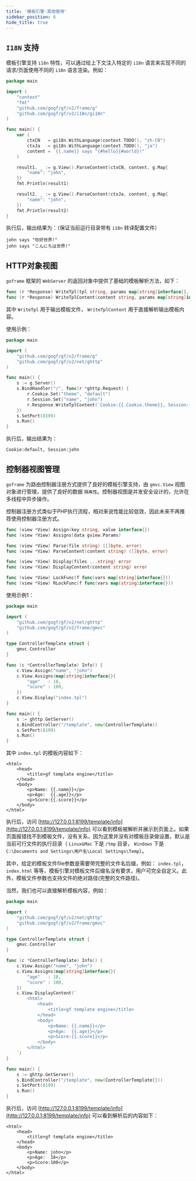 ```yaml
---
title: '模板引擎-其他使用'
sidebar_position: 6
hide_title: true
---
```


## `I18N` 支持

模板引擎支持 `i18n` 特性，可以通过给上下文注入特定的 `i18n` 语言来实现不同的请求/页面使用不同的 `i18n` 语言渲染。例如：

```go
package main

import (
	"context"
	"fmt"
	"github.com/gogf/gf/v2/frame/g"
	"github.com/gogf/gf/v2/i18n/gi18n"
)

func main() {
	var (
		ctxCN   = gi18n.WithLanguage(context.TODO(), "zh-CN")
		ctxJa   = gi18n.WithLanguage(context.TODO(), "ja")
		content = `{{.name}} says "{#hello}{#world}!"`
	)

	result1, _ := g.View().ParseContent(ctxCN, content, g.Map{
		"name": "john",
	})
	fmt.Println(result1)

	result2, _ := g.View().ParseContent(ctxJa, content, g.Map{
		"name": "john",
	})
	fmt.Println(result2)
}
```

执行后，输出结果为：（保证当前运行目录带有 `i18n` 转译配置文件）

```
john says "你好世界!"
john says "こんにちは世界!"
```

## HTTP对象视图

`goframe` 框架的 `WebServer` 的返回对象中提供了基础的模板解析方法，如下：

```go
func (r *Response) WriteTpl(tpl string, params map[string]interface{}, funcMap ...map[string]interface{}) error
func (r *Response) WriteTplContent(content string, params map[string]interface{}, funcMap ...map[string]interface{}) error
```

其中 `WriteTpl` 用于输出模板文件， `WriteTplContent` 用于直接解析输出模板内容。

使用示例：

```go
package main

import (
	"github.com/gogf/gf/v2/frame/g"
	"github.com/gogf/gf/v2/net/ghttp"
)

func main() {
	s := g.Server()
	s.BindHandler("/", func(r *ghttp.Request) {
		r.Cookie.Set("theme", "default")
		r.Session.Set("name", "john")
		r.Response.WriteTplContent(`Cookie:{{.Cookie.theme}}, Session:{{.Session.name}}`, nil)
	})
	s.SetPort(8199)
	s.Run()
}
```

执行后，输出结果为：

```
Cookie:default, Session:john
```

## 控制器视图管理

`goframe` 为路由控制器注册方式提供了良好的模板引擎支持，由 `gmvc.View` 视图对象进行管理，提供了良好的数据 `隔离性`。控制器视图是并发安全设计的，允许在多线程中异步操作。

控制器注册方式类似于PHP执行流程，相对来说性能比较低效，因此未来不再推荐使用控制器注册方式。

```go
func (view *View) Assign(key string, value interface{})
func (view *View) Assigns(data gview.Params)

func (view *View) Parse(file string) ([]byte, error)
func (view *View) ParseContent(content string) ([]byte, error)

func (view *View) Display(files ...string) error
func (view *View) DisplayContent(content string) error

func (view *View) LockFunc(f func(vars map[string]interface{}))
func (view *View) RLockFunc(f func(vars map[string]interface{}))
```

使用示例1：

```go
package main

import (
    "github.com/gogf/gf/v2/net/ghttp"
    "github.com/gogf/gf/v2/frame/gmvc"
)

type ControllerTemplate struct {
    gmvc.Controller
}

func (c *ControllerTemplate) Info() {
    c.View.Assign("name", "john")
    c.View.Assigns(map[string]interface{}{
        "age"   : 18,
        "score" : 100,
    })
    c.View.Display("index.tpl")
}

func main() {
    s := ghttp.GetServer()
    s.BindController("/template", new(ControllerTemplate))
    s.SetPort(8199)
    s.Run()
}
```

其中 `index.tpl` 的模板内容如下：

```
<html>
    <head>
        <title>gf template engine</title>
    </head>
    <body>
        <p>Name: {{.name}}</p>
        <p>Age:  {{.age}}</p>
        <p>Score:{{.score}}</p>
    </body>
</html>
```

执行后，访问 [http://127.0.0.1:8199/template/info](http://127.0.0.1:8199/template/info) 可以看到模板被解析并展示到页面上。如果页面报错找不到模板文件，没有关系，因为这里并没有对模板目录做设置，默认是当前可行文件的执行目录（ `Linux&Mac` 下是 `/tmp` 目录， `Windows` 下是 `C:\Documents and Settings\用户名\Local Settings\Temp`）。

其中，给定的模板文件file参数是需要带完整的文件名后缀，例如： `index.tpl`， `index.html` 等等，模板引擎对模板文件后缀名没有要求，用户可完全自定义。此外，模板文件参数也支持文件的绝对路径(完整的文件路径)。

当然，我们也可以直接解析模板内容，例如：

```go
package main

import (
    "github.com/gogf/gf/v2/net/ghttp"
    "github.com/gogf/gf/v2/frame/gmvc"
)

type ControllerTemplate struct {
    gmvc.Controller
}

func (c *ControllerTemplate) Info() {
    c.View.Assign("name", "john")
    c.View.Assigns(map[string]interface{}{
        "age"   : 18,
        "score" : 100,
    })
    c.View.DisplayContent(`
        <html>
            <head>
                <title>gf template engine</title>
            </head>
            <body>
                <p>Name: {{.name}}</p>
                <p>Age:  {{.age}}</p>
                <p>Score:{{.score}}</p>
            </body>
        </html>
    `)
}

func main() {
    s := ghttp.GetServer()
    s.BindController("/template", new(ControllerTemplate{}))
    s.SetPort(8199)
    s.Run()
}
```

执行后，访问 [http://127.0.0.1:8199/template/info](http://127.0.0.1:8199/template/info) 可以看到解析后的内容如下：

```
<html>
    <head>
        <title>gf template engine</title>
    </head>
    <body>
        <p>Name: john</p>
        <p>Age:  18</p>
        <p>Score:100</p>
    </body>
</html>
```